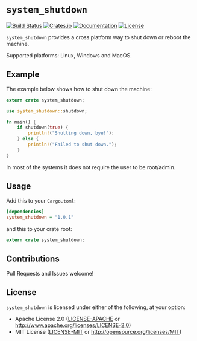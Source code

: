 # `system_shutdown`

[![Build Status][travis-badge]][travis-url]
[![Crates.io][crates-badge]][crates-url]
[![Documentation][docs-badge]][docs-url]
[![License][license-badge]][license-url]

[travis-badge]: https://travis-ci.org/risoflora/system_shutdown.svg
[travis-url]: https://travis-ci.org/risoflora/system_shutdown
[crates-badge]: https://img.shields.io/crates/v/system_shutdown.svg
[crates-url]: https://crates.io/crates/system_shutdown
[docs-badge]: https://docs.rs/system_shutdown/badge.svg
[docs-url]: https://docs.rs/system_shutdown
[license-badge]: https://img.shields.io/crates/l/system_shutdown.svg
[license-url]: https://github.com/risoflora/system_shutdown#license

`system_shutdown` provides a cross platform way to shut down or reboot the machine.

Supported platforms: Linux, Windows and MacOS.

## Example

The example below shows how to shut down the machine:

```rust
extern crate system_shutdown;

use system_shutdown::shutdown;

fn main() {
    if shutdown(true) {
        println!("Shutting down, bye!");
    } else {
        println!("Failed to shut down.");
    }
}
```

In most of the systems it does not require the user to be root/admin.

## Usage

Add this to your `Cargo.toml`:

```ini
[dependencies]
system_shutdown = "1.0.1"
```

and this to your crate root:

```rust
extern crate system_shutdown;
```

## Contributions

Pull Requests and Issues welcome!

## License

`system_shutdown` is licensed under either of the following, at your option:

- Apache License 2.0 ([LICENSE-APACHE](LICENSE-APACHE) or http://www.apache.org/licenses/LICENSE-2.0)
- MIT License ([LICENSE-MIT](LICENSE-MIT) or http://opensource.org/licenses/MIT)
